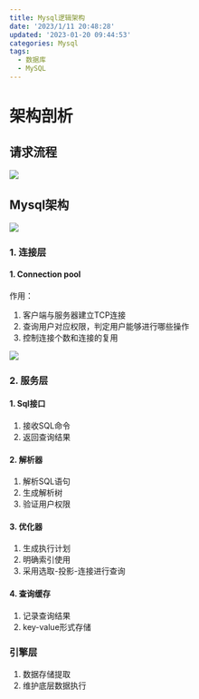 ```yaml
---
title: Mysql逻辑架构
date: '2023/1/11 20:48:28'
updated: '2023-01-20 09:44:53'
categories: Mysql
tags:
  - 数据库
  - MySQL
---
```

# 架构剖析


## 请求流程
![](/images/4fda56bc1ba730b69e66496ec02b6a34.png)

## Mysql架构
![](/images/4bd4d001e4378671baf33b9b2446b0a1.png)

### 1. 连接层
#### 1. Connection pool
作用：

1. 客户端与服务器建立TCP连接
2. 查询用户对应权限，判定用户能够进行哪些操作
3. 控制连接个数和连接的复用

![](/images/36798cab9c612b125609c915fb793425.png)





### 2. 服务层
#### 1. Sql接口
1. 接收SQL命令
2. 返回查询结果



#### 2. 解析器
1. 解析SQL语句
2. 生成解析树
3. 验证用户权限







#### 3. 优化器
1. 生成执行计划
2. 明确索引使用
3. 采用选取-投影-连接进行查询





#### 4. 查询缓存
1. 记录查询结果
2. key-value形式存储





### 引擎层
1. 数据存储提取
2. 维护底层数据执行

